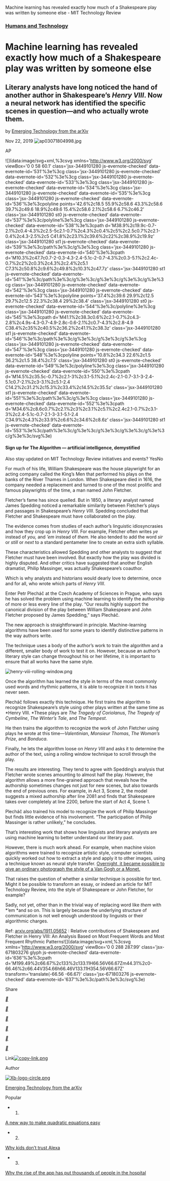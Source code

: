 Machine learning has revealed exactly how much of a Shakespeare play was written by someone else - MIT Technology Review

### [Humans and Technology](https://www.technologyreview.com/humans-and-technology/)

# Machine learning has revealed exactly how much of a Shakespeare play was written by someone else

## Literary analysts have long noticed the hand of another author in Shakespeare’s *Henry VIII*. Now a neural network has identified the specific scenes in question—and who actually wrote them.

by [Emerging Technology from the arXiv](https://www.technologyreview.com/profile/emerging-technology-from-the-arxiv/)

Nov 22, 2019
![ap03071804998.jpg](../_resources/64b65895d1972f654df8c1abc1bcc340.jpg)

AP

![](data:image/svg+xml,%3csvg xmlns='http://www.w3.org/2000/svg' viewBox='0 0 58 60.1' class='jsx-3449101280 js-evernote-checked' data-evernote-id='531'%3e%3cg class='jsx-3449101280 js-evernote-checked' data-evernote-id='532'%3e%3cg class='jsx-3449101280 js-evernote-checked' data-evernote-id='533'%3e%3cg class='jsx-3449101280 js-evernote-checked' data-evernote-id='534'%3e%3cg class='jsx-3449101280 js-evernote-checked' data-evernote-id='535'%3e%3cg class='jsx-3449101280 js-evernote-checked' data-evernote-id='536'%3e%3cpolyline points='42.6%2c18.5 55.9%2c58.6 43.3%2c58.6 39.7%2c49.6 18.9%2c49.6 15.4%2c58.6 2.1%2c58.6 6.7%2c46.2' class='jsx-3449101280 st0 js-evernote-checked' data-evernote-id='537'%3e%3c/polyline%3e%3cg class='jsx-3449101280 js-evernote-checked' data-evernote-id='538'%3e%3cpath d='M38.9%2c19.9c-0.7-2.1%2c0.4-4.3%2c2.5-5c2.1-0.7%2c4.3%2c0.4%2c5%2c2.5c0.7%2c2.1-0.4%2c4.3-2.5%2c5 C41.8%2c23.1%2c39.6%2c22%2c38.9%2c19.9z' class='jsx-3449101280 st1 js-evernote-checked' data-evernote-id='539'%3e%3c/path%3e%3c/g%3e%3cg class='jsx-3449101280 js-evernote-checked' data-evernote-id='540'%3e%3cpath d='M10.3%2c47.7c0.7-2-0.3-4.3-2.4-5.1c-2-0.7-4.3%2c0.3-5.1%2c2.4c-0.7%2c2%2c0.3%2c4.3%2c2.4%2c5.1 C7.3%2c50.8%2c9.6%2c49.8%2c10.3%2c47.7z' class='jsx-3449101280 st1 js-evernote-checked' data-evernote-id='541'%3e%3c/path%3e%3c/g%3e%3c/g%3e%3c/g%3e%3c/g%3e%3cg class='jsx-3449101280 js-evernote-checked' data-evernote-id='542'%3e%3cg class='jsx-3449101280 js-evernote-checked' data-evernote-id='543'%3e%3cpolyline points='37.4%2c39.6 29.9%2c12.5 29.7%2c12.5 22.3%2c38.4 29%2c38.4' class='jsx-3449101280 st0 js-evernote-checked' data-evernote-id='544'%3e%3c/polyline%3e%3cg class='jsx-3449101280 js-evernote-checked' data-evernote-id='545'%3e%3cpath d='M41.1%2c38.3c0.6%2c2.1-0.7%2c4.3-2.8%2c4.9s-4.3-0.7-4.9-2.8c-0.6-2.1%2c0.7-4.3%2c2.8-4.9 C38.4%2c35%2c40.5%2c36.2%2c41.1%2c38.3z' class='jsx-3449101280 st1 js-evernote-checked' data-evernote-id='546'%3e%3c/path%3e%3c/g%3e%3c/g%3e%3c/g%3e%3cg class='jsx-3449101280 js-evernote-checked' data-evernote-id='547'%3e%3cg class='jsx-3449101280 js-evernote-checked' data-evernote-id='548'%3e%3cpolyline points='10.8%2c34.3 22.6%2c1.5 36.2%2c1.5 38.4%2c7.5' class='jsx-3449101280 st0 js-evernote-checked' data-evernote-id='549'%3e%3c/polyline%3e%3cg class='jsx-3449101280 js-evernote-checked' data-evernote-id='550'%3e%3cpath d='M14.5%2c35.5c-0.7%2c2.1-3%2c3.1-5.1%2c2.4c-2.1-0.7-3.1-3-2.4-5.1c0.7-2.1%2c3-3.1%2c5.1-2.4 C14.2%2c31.2%2c15.3%2c33.4%2c14.5%2c35.5z' class='jsx-3449101280 st1 js-evernote-checked' data-evernote-id='551'%3e%3c/path%3e%3c/g%3e%3cg class='jsx-3449101280 js-evernote-checked' data-evernote-id='552'%3e%3cpath d='M34.6%2c8.6c0.7%2c2.1%2c3%2c3.1%2c5.1%2c2.4c2.1-0.7%2c3.1-3%2c2.4-5.1c-0.7-2.1-3-3.1-5.1-2.4 C34.9%2c4.3%2c33.9%2c6.6%2c34.6%2c8.6z' class='jsx-3449101280 st1 js-evernote-checked' data-evernote-id='553'%3e%3c/path%3e%3c/g%3e%3c/g%3e%3c/g%3e%3c/g%3e%3c/g%3e%3c/svg%3e)

#### Sign up for **The Algorithm** — artificial intelligence, demystified

Also stay updated on MIT Technology Review initiatives and events?
YesNo

For much of his life, William Shakespeare was the house playwright for an acting company called the King’s Men that performed his plays on the banks of the River Thames in London. When Shakespeare died in 1616, the company needed a replacement and turned to one of the most prolific and famous playwrights of the time, a man named John Fletcher.

Fletcher’s fame has since quelled. But in 1850, a literary analyst named James Spedding noticed a remarkable similarity between Fletcher’s plays and passages in Shakespeare’s *Henry VIII*. Spedding concluded that Fletcher and Shakespeare must have collaborated on the play.

The evidence comes from studies of each author’s linguistic idiosyncrasies and how they crop up in *Henry VIII*. For example, Fletcher often writes *ye* instead of *you,* and *’em* instead of *them.* He also tended to add the word *sir* or *still* or *next* to a standard pentameter line to create an extra sixth syllable.

These characteristics allowed Spedding and other analysts to suggest that Fletcher must have been involved. But exactly how the play was divided is highly disputed. And other critics have suggested that another English dramatist, Philip Massinger, was actually Shakespeare’s coauthor.

Which is why analysts and historians would dearly love to determine, once and for all, who wrote which parts of *Henry VIII*.

Enter Petr Plecháč at the Czech Academy of Sciences in Prague, who says he has solved the problem using machine learning to identify the authorship of more or less every line of the play. “Our results highly support the canonical division of the play between William Shakespeare and John Fletcher proposed by James Spedding,” says Plecháč.

The new approach is straightforward in principle. Machine-learning algorithms have been used for some years to identify distinctive patterns in the way authors write.

The technique uses a body of the author’s work to train the algorithm and a different, smaller body of work to test it on. However, because an author’s literary style can change throughout his or her lifetime, it is important to ensure that all works have the same style.

![henry-viii-rolling-window.png](../_resources/b4456343b82f927d67ce87f53f7b8b66.png)

Once the algorithm has learned the style in terms of the most commonly used words and rhythmic patterns, it is able to recognize it in texts it has never seen.

Plecháč follows exactly this technique. He first trains the algorithm to recognize Shakespeare’s style using other plays written at the same time as *Henry VIII. *These plays are *The Tragedy of Coriolanus*, *The Tragedy of Cymbeline*, *The Winter’s Tale*, and *The Tempest*.

He then trains the algorithm to recognize the work of John Fletcher using plays he wrote at this time—*Valentinian*, *Monsieur Thomas*, *The Woman’s Prize*, and *Bonduca*.

Finally, he lets the algorithm loose on *Henry VIII* and asks it to determine the author of the text, using a rolling window technique to scroll through the play.

The results are interesting. They tend to agree with Spedding’s analysis that Fletcher wrote scenes amounting to almost half the play. However, the algorithm allows a more fine-grained approach that reveals how the authorship sometimes changes not just for new scenes, but also towards the end of previous ones. For example, in Act 3, Scene 2, the model suggests a mixed authorship after line 2081 and finds that Shakespeare takes over completely at line 2200, before the start of Act 4, Scene 1.

Plecháč also trained his model to recognize the work of Philip Massinger but finds little evidence of his involvement. “The participation of Philip Massinger is rather unlikely,” he concludes.

That’s interesting work that shows how linguists and literary analysts are using machine learning to better understand our literary past.

However, there is much work ahead. For example, when machine vision algorithms were trained to recognize artistic style, computer scientists quickly worked out how to extract a style and apply it to other images, using a technique known as neural style transfer. [Overnight, it became possible to give an ordinary photograph the style of a Van Gogh or a Monet.](https://www.technologyreview.com/s/601424/algorithm-clones-van-goghs-artistic-style-and-pastes-it-onto-other-images-movies/)

That raises the question of whether a similar technique is possible for text. Might it be possible to transform an essay, or indeed an article for MIT Technology Review, into the style of Shakespeare or John Fletcher, for example?

Sadly, not yet, other than in the trivial way of replacing word like *them* with *’em *and so on. This is largely because the underlying structure of communication is not well enough understood by linguists or their algorithmic charges.

Ref: [arxiv.org/abs/1911.05652](http://arxiv.org/abs/1911.05652) : Relative contributions of Shakespeare and Fletcher in Henry VIII: An Analysis Based on Most Frequent Words and Most Frequent Rhythmic Patterns![](data:image/svg+xml,%3csvg xmlns='http://www.w3.org/2000/svg' viewBox='0 0 288 287.99' class='jsx-671803276 glyph js-evernote-checked' data-evernote-id='636'%3e%3cpath d='M199.49%2c66.67%2c133%2c133.11H66.56V66.67Zm44.31%2c0-66.46%2c66.44V354.66h66.46V133.11H354.56V66.67Z' transform='translate(-66.56 -66.67)' class='jsx-671803276 js-evernote-checked' data-evernote-id='637'%3e%3c/path%3e%3c/svg%3e)

Share

[**](https://www.facebook.com/dialog/share?app_id=140586622674265&display=popup&title=Machine%20learning%20has%20revealed%20exactly%20how%20much%20of%20a%20Shakespeare%20play%20was%20written%20by%20someone%20else&description=Literary%20analysts%20have%20long%20noticed%20the%20hand%20of%20another%20author%20in%20Shakespeare%E2%80%99s%20Henry%20VIII.%20Now%20a%20neural%20network%20has%20identified%20the%20specific%20scenes%20in%20question%E2%80%94and%20who%20actually%20wrote%20them.&href=https%3A%2F%2Fwww.technologyreview.com%2Fs%2F614742%2Fmachine-learning-has-revealed-exactly-how-much-of-a-shakespeare-play-was-written-by-someone%2F%3Futm_campaign%3Dsite_visitor.unpaid.engagement%26utm_source%3Dfacebook%26utm_medium%3Dsocial_share%26utm_content%3D2019-12-06)

[**](https://twitter.com/intent/tweet?text=Machine%20learning%20has%20revealed%20exactly%20how%20much%20of%20a%20Shakespeare%20play%20was%20written%20by%20someone%20else%20-%20via%20%40techreview&url=https%3A%2F%2Fwww.technologyreview.com%2Fs%2F614742%2Fmachine-learning-has-revealed-exactly-how-much-of-a-shakespeare-play-was-written-by-someone%2F%3Futm_campaign%3Dsite_visitor.unpaid.engagement%26utm_source%3Dtwitter%26utm_medium%3Dsocial_share%26utm_content%3D2019-12-06)

[**](https://reddit.com/submit?text=Machine%20learning%20has%20revealed%20exactly%20how%20much%20of%20a%20Shakespeare%20play%20was%20written%20by%20someone%20else&url=https%3A%2F%2Fwww.technologyreview.com%2Fs%2F614742%2Fmachine-learning-has-revealed-exactly-how-much-of-a-shakespeare-play-was-written-by-someone%2F%3Futm_campaign%3Dsite_visitor.unpaid.engagement%26utm_source%3Dreddit%26utm_medium%3Dsocial_share%26utm_content%3D2019-12-06)

[**](https://linkedin.com/shareArticle?text=Machine%20learning%20has%20revealed%20exactly%20how%20much%20of%20a%20Shakespeare%20play%20was%20written%20by%20someone%20else&url=https%3A%2F%2Fwww.technologyreview.com%2Fs%2F614742%2Fmachine-learning-has-revealed-exactly-how-much-of-a-shakespeare-play-was-written-by-someone%2F%3Futm_campaign%3Dsite_visitor.unpaid.engagement%26utm_source%3Dlinkedin%26utm_medium%3Dsocial_share%26utm_content%3D2019-12-06&summary=Literary%20analysts%20have%20long%20noticed%20the%20hand%20of%20another%20author%20in%20Shakespeare%E2%80%99s%20Henry%20VIII.%20Now%20a%20neural%20network%20has%20identified%20the%20specific%20scenes%20in%20question%E2%80%94and%20who%20actually%20wrote%20them.)

[**](https://api.whatsapp.com/send?text=Machine%20learning%20has%20revealed%20exactly%20how%20much%20of%20a%20Shakespeare%20play%20was%20written%20by%20someone%20else%20https%3A%2F%2Fwww.technologyreview.com%2Fs%2F614742%2Fmachine-learning-has-revealed-exactly-how-much-of-a-shakespeare-play-was-written-by-someone%2F%3Futm_campaign%3Dsite_visitor.unpaid.engagement%26utm_source%3Dwhatsapp%26utm_medium%3Dsocial_share%26utm_content%3D2019-12-06)

[**](https://www.technologyreview.com/s/614742/machine-learning-has-revealed-exactly-how-much-of-a-shakespeare-play-was-written-by-someone/mailto:?subject=Machine%20learning%20has%20revealed%20exactly%20how%20much%20of%20a%20Shakespeare%20play%20was%20written%20by%20someone%20else&body=From%20MIT%20Technology%20Review%3A%0A%0AMachine%20learning%20has%20revealed%20exactly%20how%20much%20of%20a%20Shakespeare%20play%20was%20written%20by%20someone%20else%0ALiterary%20analysts%20have%20long%20noticed%20the%20hand%20of%20another%20author%20in%20Shakespeare%E2%80%99s%20Henry%20VIII.%20Now%20a%20neural%20network%20has%20identified%20the%20specific%20scenes%20in%20question%E2%80%94and%20who%20actually%20wrote%20them.%0A%0Ahttps%3A%2F%2Fwww.technologyreview.com%2Fs%2F614742%2Fmachine-learning-has-revealed-exactly-how-much-of-a-shakespeare-play-was-written-by-someone%2F%3Futm_campaign%3Dsite_visitor.unpaid.engagement%26utm_source%3Demail%26utm_medium%3Dsocial_share%26utm_content%3D2019-12-06)

Link[![copy-link.png](../_resources/1f2d0e76c4674f750857baa589d577a5.png)](https://www.technologyreview.com/s/614742/machine-learning-has-revealed-exactly-how-much-of-a-shakespeare-play-was-written-by-someone/)

Author

[  ![Xb-logo-circle.png](../_resources/8b424865cc279e8159a1d00be02bd118.png)](https://www.technologyreview.com/profile/emerging-technology-from-the-arxiv/)

[Emerging Technology from the arXiv](https://www.technologyreview.com/profile/emerging-technology-from-the-arxiv/)

Popular

- 01.

[A new way to make quadratic equations easy](https://www.technologyreview.com/s/614775/a-new-way-to-make-quadratic-equations-easy/)

- 02.

[Why kids don’t trust Alexa](https://www.technologyreview.com/s/614863/why-kids-dont-trust-alexa/)

- 03.

[Why the rise of the app has put thousands of people in the hospital](https://www.technologyreview.com/f/614861/why-the-rise-of-the-iphone-app-has-put-thousands-of-people-in-hospital/)